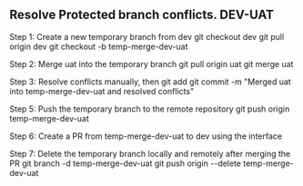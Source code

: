 ## Resolve Protected branch conflicts. DEV-UAT

Step 1: Create a new temporary branch from dev
git checkout dev
git pull origin dev
git checkout -b temp-merge-dev-uat

Step 2: Merge uat into the temporary branch
git pull origin uat
git merge uat

Step 3: Resolve conflicts manually, then
git add <conflicted-files>
git commit -m "Merged uat into temp-merge-dev-uat and resolved conflicts"

Step 5: Push the temporary branch to the remote repository
git push origin temp-merge-dev-uat

Step 6: Create a PR from temp-merge-dev-uat to dev using the interface

Step 7: Delete the temporary branch locally and remotely after merging the PR
git branch -d temp-merge-dev-uat
git push origin --delete temp-merge-dev-uat
